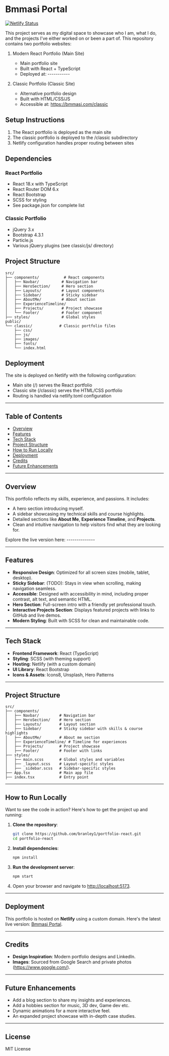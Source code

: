 # **Bmmasi Portal**
[![Netlify Status](https://api.netlify.com/api/v1/badges/a1192e94-a7ab-46b3-91bf-29ba6d7ad682/deploy-status)](https://app.netlify.com/sites/bmmasi/deploys)

This project serves as my digital space to showcase who I am, what I do, and the 
projects I've either worked on or been a part of. This repository contains two portfolio websites:

1. Modern React Portfolio (Main Site)
   - Main portfolio site
   - Built with React + TypeScript
   - Deployed at: -----------

2. Classic Portfolio (Classic Site)
   - Alternative portfolio design
   - Built with HTML/CSS/JS
   - Accessible at: https://bmmasi.com/classic

## Setup Instructions

1. The React portfolio is deployed as the main site
2. The classic portfolio is deployed to the /classic subdirectory
3. Netlify configuration handles proper routing between sites

## Dependencies

### React Portfolio
- React 18.x with TypeScript
- React Router DOM 6.x
- React Bootstrap
- SCSS for styling
- See package.json for complete list

### Classic Portfolio
- jQuery 3.x
- Bootstrap 4.3.1
- Particle.js
- Various jQuery plugins (see classic/js/ directory)

## Project Structure
```plaintext
src/
├── components/           # React components
│   ├── Navbar/          # Navigation bar
│   ├── HeroSection/     # Hero section
│   ├── Layouts/         # Layout components
│   ├── Sidebar/         # Sticky sidebar
│   ├── AboutMe/         # About section
│   ├── ExperienceTimeline/
│   ├── Projects/        # Project showcase
│   └── Footer/          # Footer component
├── styles/              # Global styles
public/
└── classic/            # Classic portfolio files
    ├── css/
    ├── js/
    ├── images/
    ├── fonts/
    └── index.html
```

## Deployment

The site is deployed on Netlify with the following configuration:
- Main site (/) serves the React portfolio
- Classic site (/classic) serves the HTML/CSS portfolio
- Routing is handled via netlify.toml configuration

---

## **Table of Contents**
- [Overview](#overview)
- [Features](#features)
- [Tech Stack](#tech-stack)
- [Project Structure](#project-structure)
- [How to Run Locally](#how-to-run-locally)
- [Deployment](#deployment)
- [Credits](#credits)
- [Future Enhancements](#future-enhancements)

---

## **Overview**
This portfolio reflects my skills, experience, and passions. It includes:
- A hero section introducing myself.
- A sidebar showcasing my technical skills and course highlights.
- Detailed sections like **About Me**, **Experience Timeline**, and **Projects**.
- Clean and intuitive navigation to help visitors find what they are looking for.

Explore the live version here: --------------

---

## **Features**
- **Responsive Design**: Optimized for all screen sizes (mobile, tablet, desktop).
- **Sticky Sidebar**: (TODO): Stays in view when scrolling, making navigation seamless.
- **Accessible**: Designed with accessibility in mind, including proper contrast, alt text, and semantic HTML.
- **Hero Section**: Full-screen intro with a friendly yet professional touch.
- **Interactive Projects Section**: Displays featured projects with links to GitHub and live demos.
- **Modern Styling**: Built with SCSS for clean and maintainable code.

---

## **Tech Stack**
- **Frontend Framework**: React (TypeScript)
- **Styling**: SCSS (with theming support)
- **Hosting**: Netlify (with a custom domain)
- **UI Library**: React Bootstrap
- **Icons & Assets**: Icons8, Unsplash, Hero Patterns

---

## **Project Structure**
```plaintext
src/
├── components/
│   ├── Navbar/         # Navigation bar
│   ├── HeroSection/    # Hero section
│   ├── Layouts/        # Layout section
│   ├── Sidebar/        # Sticky sidebar with skills & course highlights
│   ├── AboutMe/        # About me section
│   ├── ExperienceTimeline/ # Timeline for experiences
│   ├── Projects/       # Project showcase
│   ├── Footer/         # Footer with links
├── styles/
│   ├── main.scss       # Global styles and variables
│   ├── _layout.scss    # Layout-specific styles
│   ├── _sidebar.scss   # Sidebar-specific styles
├── App.tsx             # Main app file
├── index.tsx           # Entry point
```

---

## **How to Run Locally**
Want to see the code in action? Here's how to get the project up and running:

1. **Clone the repository**:
   ```bash
   git clone https://github.com/branley1/portfolio-react.git
   cd portfolio-react
   ```

2. **Install dependencies**:
   ```bash
   npm install
   ```

3. **Run the development server**:
   ```bash
   npm start
   ```

4. Open your browser and navigate to [http://localhost:5173](http://localhost:5173).

---

## **Deployment**
This portfolio is hosted on **Netlify** using a custom domain. Here's the latest live version: [Bmmasi Portal](https://bmmasi.com).

---

## **Credits**
- **Design Inspiration**: Modern portfolio designs and LinkedIn.
- **Images**: Sourced from Google Search and private photos (https://www.google.com/).

---

## **Future Enhancements**
- Add a blog section to share my insights and experiences.
- Add a hobbies section for music, 3D dev, Game dev etc.
- Dynamic animations for a more interactive feel.
- An expanded project showcase with in-depth case studies.

---

## **License** 

MIT License
